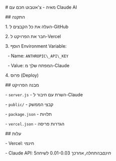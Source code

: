 \# מאיה - צ'אטבוט חכם עם Claude AI



\## התקנה



1\. העלה את כל הקבצים ל-GitHub

2\. חבר את הפרויקט ל-Vercel

3\. הוסף Environment Variable:

&nbsp;  - Name: `ANTHROPIC\_API\_KEY`

&nbsp;  - Value: המפתח שלך מ-Claude

4\. פרוס (Deploy)



\## מבנה הפרויקט



\- `server.js` - השרת עם חיבור ל-Claude

\- `public/` - קבצי הממשק

\- `package.json` - תלויות

\- `vercel.json` - הגדרות פריסה



\## עלות



\- Vercel: חינמי

\- Claude API: $5 חינם בהתחלה, אחר כך ~$0.01-0.03 לשיחה



